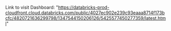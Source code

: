 Link to visit Dashboard: "https://databricks-prod-cloudfront.cloud.databricks.com/public/4027ec902e239c93eaaa8714f173bcfc/4820721636299798/1347544150206126/5425577450277359/latest.html"
